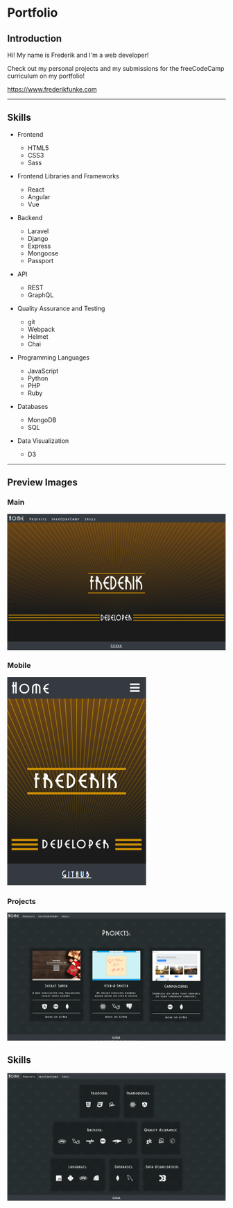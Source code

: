 # Portfolio

## Introduction

Hi! My name is Frederik and I'm a web developer!

Check out my personal projects and my submissions for the freeCodeCamp curriculum on my portfolio!

https://www.frederikfunke.com

***

## Skills
* Frontend
   * HTML5
   * CSS3
   * Sass

* Frontend Libraries and Frameworks
   * React
   * Angular
   * Vue

* Backend
   * Laravel
   * Django
   * Express
   * Mongoose
   * Passport

* API
   * REST
   * GraphQL

* Quality Assurance and Testing
   * git
   * Webpack
   * Helmet
   * Chai

* Programming Languages
   * JavaScript
   * Python
   * PHP
   * Ruby

* Databases
   * MongoDB
   * SQL

* Data Visualization
   * D3

***

## Preview Images
### Main
![Main](readme_images/main.png)

### Mobile
![Mobile](readme_images/mobile.png)

### Projects
![Projects](readme_images/projects.png)

## Skills
![Skills](readme_images/skills.png)
